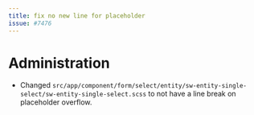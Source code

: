 ```yaml
---
title: fix no new line for placeholder
issue: #7476
---
```

# Administration
* Changed `src/app/component/form/select/entity/sw-entity-single-select/sw-entity-single-select.scss` to not have a line break on placeholder overflow.
